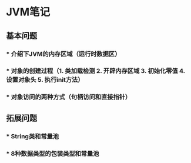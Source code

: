 # JVM笔记
## 基本问题
### * 介绍下JVM的内存区域（运行时数据区）
### * 对象的创建过程（1. 类加载检测 2. 开辟内存区域 3. 初始化零值 4. 设置对象头 5. 执行init方法）
### * 对象访问的两种方式（句柄访问和直接指针）

## 拓展问题
 ### * String类和常量池
 ### * 8种数据类型的包装类型和常量池
